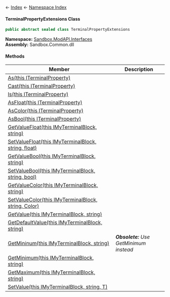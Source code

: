 ← [Index](Api-Index) ← [Namespace Index](Namespace-Index)

#### TerminalPropertyExtensions Class

```csharp
public abstract sealed class TerminalPropertyExtensions
```

**Namespace:** [Sandbox.ModAPI.Interfaces](Sandbox.ModAPI.Interfaces)  
**Assembly:** Sandbox.Common.dll

#### Methods

|Member|Description|
|---|---|
|[As(this ITerminalProperty)](Sandbox.ModAPI.Interfaces.TerminalPropertyExtensions.As)||
|[Cast(this ITerminalProperty)](Sandbox.ModAPI.Interfaces.TerminalPropertyExtensions.Cast)||
|[Is(this ITerminalProperty)](Sandbox.ModAPI.Interfaces.TerminalPropertyExtensions.Is)||
|[AsFloat(this ITerminalProperty)](Sandbox.ModAPI.Interfaces.TerminalPropertyExtensions.AsFloat)||
|[AsColor(this ITerminalProperty)](Sandbox.ModAPI.Interfaces.TerminalPropertyExtensions.AsColor)||
|[AsBool(this ITerminalProperty)](Sandbox.ModAPI.Interfaces.TerminalPropertyExtensions.AsBool)||
|[GetValueFloat(this IMyTerminalBlock, string)](Sandbox.ModAPI.Interfaces.TerminalPropertyExtensions.GetValueFloat)||
|[SetValueFloat(this IMyTerminalBlock, string, float)](Sandbox.ModAPI.Interfaces.TerminalPropertyExtensions.SetValueFloat)||
|[GetValueBool(this IMyTerminalBlock, string)](Sandbox.ModAPI.Interfaces.TerminalPropertyExtensions.GetValueBool)||
|[SetValueBool(this IMyTerminalBlock, string, bool)](Sandbox.ModAPI.Interfaces.TerminalPropertyExtensions.SetValueBool)||
|[GetValueColor(this IMyTerminalBlock, string)](Sandbox.ModAPI.Interfaces.TerminalPropertyExtensions.GetValueColor)||
|[SetValueColor(this IMyTerminalBlock, string, Color)](Sandbox.ModAPI.Interfaces.TerminalPropertyExtensions.SetValueColor)||
|[GetValue(this IMyTerminalBlock, string)](Sandbox.ModAPI.Interfaces.TerminalPropertyExtensions.GetValue)||
|[GetDefaultValue(this IMyTerminalBlock, string)](Sandbox.ModAPI.Interfaces.TerminalPropertyExtensions.GetDefaultValue)||
|[GetMininum(this IMyTerminalBlock, string)](Sandbox.ModAPI.Interfaces.TerminalPropertyExtensions.GetMininum)|_**Obsolete:** Use GetMinimum instead_|
|[GetMinimum(this IMyTerminalBlock, string)](Sandbox.ModAPI.Interfaces.TerminalPropertyExtensions.GetMinimum)||
|[GetMaximum(this IMyTerminalBlock, string)](Sandbox.ModAPI.Interfaces.TerminalPropertyExtensions.GetMaximum)||
|[SetValue(this IMyTerminalBlock, string, T)](Sandbox.ModAPI.Interfaces.TerminalPropertyExtensions.SetValue)||

